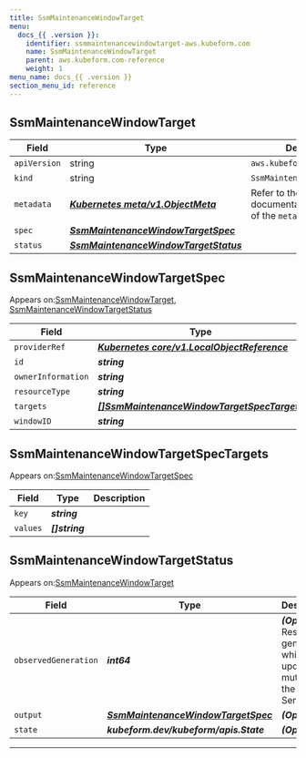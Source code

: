 ```yaml
---
title: SsmMaintenanceWindowTarget
menu:
  docs_{{ .version }}:
    identifier: ssmmaintenancewindowtarget-aws.kubeform.com
    name: SsmMaintenanceWindowTarget
    parent: aws.kubeform.com-reference
    weight: 1
menu_name: docs_{{ .version }}
section_menu_id: reference
---
```


## SsmMaintenanceWindowTarget
| Field | Type | Description |
| ------ | ----- | ----------- |
| `apiVersion` | string | `aws.kubeform.com/v1alpha1` |
|    `kind` | string | `SsmMaintenanceWindowTarget` |
| `metadata` | ***[Kubernetes meta/v1.ObjectMeta](https://kubernetes.io/docs/reference/generated/kubernetes-api/v1.13/#objectmeta-v1-meta)***|Refer to the Kubernetes API documentation for the fields of the `metadata` field.|
| `spec` | ***[SsmMaintenanceWindowTargetSpec](#SsmMaintenanceWindowTargetSpec)***||
| `status` | ***[SsmMaintenanceWindowTargetStatus](#SsmMaintenanceWindowTargetStatus)***||
## SsmMaintenanceWindowTargetSpec

Appears on:[SsmMaintenanceWindowTarget](#SsmMaintenanceWindowTarget), [SsmMaintenanceWindowTargetStatus](#SsmMaintenanceWindowTargetStatus)

| Field | Type | Description |
| ------ | ----- | ----------- |
| `providerRef` | ***[Kubernetes core/v1.LocalObjectReference](https://kubernetes.io/docs/reference/generated/kubernetes-api/v1.13/#localobjectreference-v1-core)***||
| `id` | ***string***||
| `ownerInformation` | ***string***| ***(Optional)*** |
| `resourceType` | ***string***||
| `targets` | ***[[]SsmMaintenanceWindowTargetSpecTargets](#SsmMaintenanceWindowTargetSpecTargets)***||
| `windowID` | ***string***||
## SsmMaintenanceWindowTargetSpecTargets

Appears on:[SsmMaintenanceWindowTargetSpec](#SsmMaintenanceWindowTargetSpec)

| Field | Type | Description |
| ------ | ----- | ----------- |
| `key` | ***string***||
| `values` | ***[]string***||
## SsmMaintenanceWindowTargetStatus

Appears on:[SsmMaintenanceWindowTarget](#SsmMaintenanceWindowTarget)

| Field | Type | Description |
| ------ | ----- | ----------- |
| `observedGeneration` | ***int64***| ***(Optional)*** Resource generation, which is updated on mutation by the API Server.|
| `output` | ***[SsmMaintenanceWindowTargetSpec](#SsmMaintenanceWindowTargetSpec)***| ***(Optional)*** |
| `state` | ***kubeform.dev/kubeform/apis.State***| ***(Optional)*** |
---
